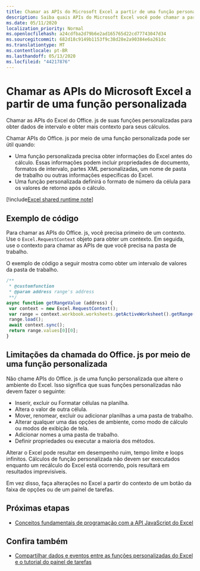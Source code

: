 ```yaml
---
title: Chamar as APIs do Microsoft Excel a partir de uma função personalizada
description: Saiba quais APIs do Microsoft Excel você pode chamar a partir de sua função personalizada.
ms.date: 05/11/2020
localization_priority: Normal
ms.openlocfilehash: a24cdfba2d79b6e2ad165765d22cd77743047d34
ms.sourcegitcommit: 682d18c9149b1153f9c38d28e2a90384e6a261dc
ms.translationtype: MT
ms.contentlocale: pt-BR
ms.lasthandoff: 05/13/2020
ms.locfileid: "44217876"
---
```

# <a name="call-microsoft-excel-apis-from-a-custom-function"></a>Chamar as APIs do Microsoft Excel a partir de uma função personalizada

Chamar as APIs do Excel do Office. js de suas funções personalizadas para obter dados de intervalo e obter mais contexto para seus cálculos.

Chamar APIs do Office. js por meio de uma função personalizada pode ser útil quando:

- Uma função personalizada precisa obter informações do Excel antes do cálculo. Essas informações podem incluir propriedades de documento, formatos de intervalo, partes XML personalizadas, um nome de pasta de trabalho ou outras informações específicas do Excel.
- Uma função personalizada definirá o formato de número da célula para os valores de retorno após o cálculo.

[!include[Excel shared runtime note](../includes/note-requires-shared-runtime.md)]

## <a name="code-sample"></a>Exemplo de código

Para chamar as APIs do Office. js, você precisa primeiro de um contexto. Use o `Excel.RequestContext` objeto para obter um contexto. Em seguida, use o contexto para chamar as APIs de que você precisa na pasta de trabalho.

O exemplo de código a seguir mostra como obter um intervalo de valores da pasta de trabalho.

```JavaScript
/**
 * @customfunction
 * @param address range's address
 **/
async function getRangeValue (address) {
 var context = new Excel.RequestContext();
 var range = context.workbook.worksheets.getActiveWorksheet().getRange(address);
 range.load();
 await context.sync();
 return range.values[0][0];
}
```

## <a name="limitations-of-calling-officejs-through-a-custom-function"></a>Limitações da chamada do Office. js por meio de uma função personalizada

Não chame APIs do Office. js de uma função personalizada que altere o ambiente do Excel. Isso significa que suas funções personalizadas não devem fazer o seguinte:

- Inserir, excluir ou Formatar células na planilha.
- Altera o valor de outra célula.
- Mover, renomear, excluir ou adicionar planilhas a uma pasta de trabalho.
- Alterar qualquer uma das opções de ambiente, como modo de cálculo ou modos de exibição de tela.
- Adicionar nomes a uma pasta de trabalho.
- Definir propriedades ou executar a maioria dos métodos.

Alterar o Excel pode resultar em desempenho ruim, tempo limite e loops infinitos. Cálculos de função personalizada não devem ser executados enquanto um recálculo do Excel está ocorrendo, pois resultará em resultados imprevisíveis.

Em vez disso, faça alterações no Excel a partir do contexto de um botão da faixa de opções ou de um painel de tarefas.

## <a name="next-steps"></a>Próximas etapas

- [Conceitos fundamentais de programação com a API JavaScript do Excel](../reference/overview/excel-add-ins-reference-overview.md)

## <a name="see-also"></a>Confira também

- [Compartilhar dados e eventos entre as funções personalizadas do Excel e o tutorial do painel de tarefas](../tutorials/share-data-and-events-between-custom-functions-and-the-task-pane-tutorial.md)